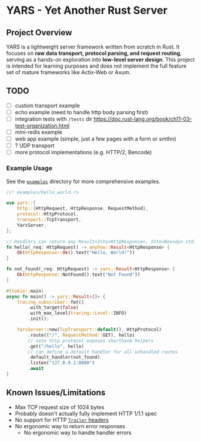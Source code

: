 # YARS - Yet Another Rust Server

## Project Overview

YARS is a lightweight server framework written from scratch in Rust. It focuses on **raw data transport, protocol parsing, and request routing**, serving as a hands-on exploration into **low-level server design**. This project is intended for learning purposes and does not implement the full feature set of mature frameworks like Actix-Web or Axum.


## TODO

- [ ] custom transport example
- [ ] echo example (need to handle http body parsing first)
- [ ] integration tests with `/tests` dir https://doc.rust-lang.org/book/ch11-03-test-organization.html
- [ ] mini-redis example
- [ ] web app example (simple, just a few pages with a form or smthn)
- [ ] ? UDP transport
- [ ] more protocol implementations (e.g. HTTP/2, Bencode)

### Example Usage

See the [`examples`](examples) directory for more comprehensive examples.

```rust
//! examples/hello_world.rs

use yars::{
    http::{HttpRequest, HttpResponse, RequestMethod},
    protocol::HttpProtocol,
    transport::TcpTransport,
    YarsServer,
};

// Handlers can return any Result<Into<HttpResponse>, Into<Box<dyn std::error::Error>>>
fn hello(_req: HttpRequest) -> anyhow::Result<HttpResponse> {
    Ok(HttpResponse::Ok().text("Hello, World!"))
}

fn not_found(_req: HttpRequest) -> yars::Result<HttpResponse> {
    Ok(HttpResponse::NotFound().text("Not Found"))
}

#[tokio::main]
async fn main() -> yars::Result<()> {
    tracing_subscriber::fmt()
        .with_target(false)
        .with_max_level(tracing::Level::INFO)
        .init();

    YarsServer::new(TcpTransport::default(), HttpProtocol)
        .route(("/", RequestMethod::GET), hello)
        // note http protocol exposes shorthand helpers
        .get("/hello", hello)
        // can define a default handler for all unhandled routes
        .default_handler(not_found)
        .listen("127.0.0.1:8000")
        .await
}
```

## Known Issues/Limitations

- Max TCP request size of 1024 bytes
- Probably doesn't actually fully implement HTTP 1/1.1 spec
- No support for HTTP [`Trailer` headers](https://developer.mozilla.org/en-US/docs/Web/HTTP/Headers/Trailer)
- No ergonomic way to return error responses
  - No ergonomic way to handle handler errors
